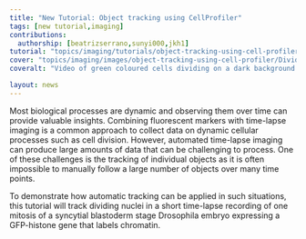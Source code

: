 ```yaml
---
title: "New Tutorial: Object tracking using CellProfiler"
tags: [new tutorial,imaging]
contributions:
  authorship: [beatrizserrano,sunyi000,jkh1]
tutorial: "topics/imaging/tutorials/object-tracking-using-cell-profiler/tutorial.html"
cover: "topics/imaging/images/object-tracking-using-cell-profiler/Dividing_nuclei.gif"
coveralt: "Video of green coloured cells dividing on a dark background."

layout: news
---
```


Most biological processes are dynamic and observing them over time can provide valuable insights. Combining fluorescent markers with time-lapse imaging is a common approach to collect data on dynamic cellular processes such as cell division. However, automated time-lapse imaging can produce large amounts of data that can be challenging to process. One of these challenges is the tracking of individual objects as it is often impossible to manually follow a large number of objects over many time points.

To demonstrate how automatic tracking can be applied in such situations, this tutorial will track dividing nuclei in a short time-lapse recording of one mitosis of a syncytial blastoderm stage Drosophila embryo expressing a GFP-histone gene that labels chromatin.
